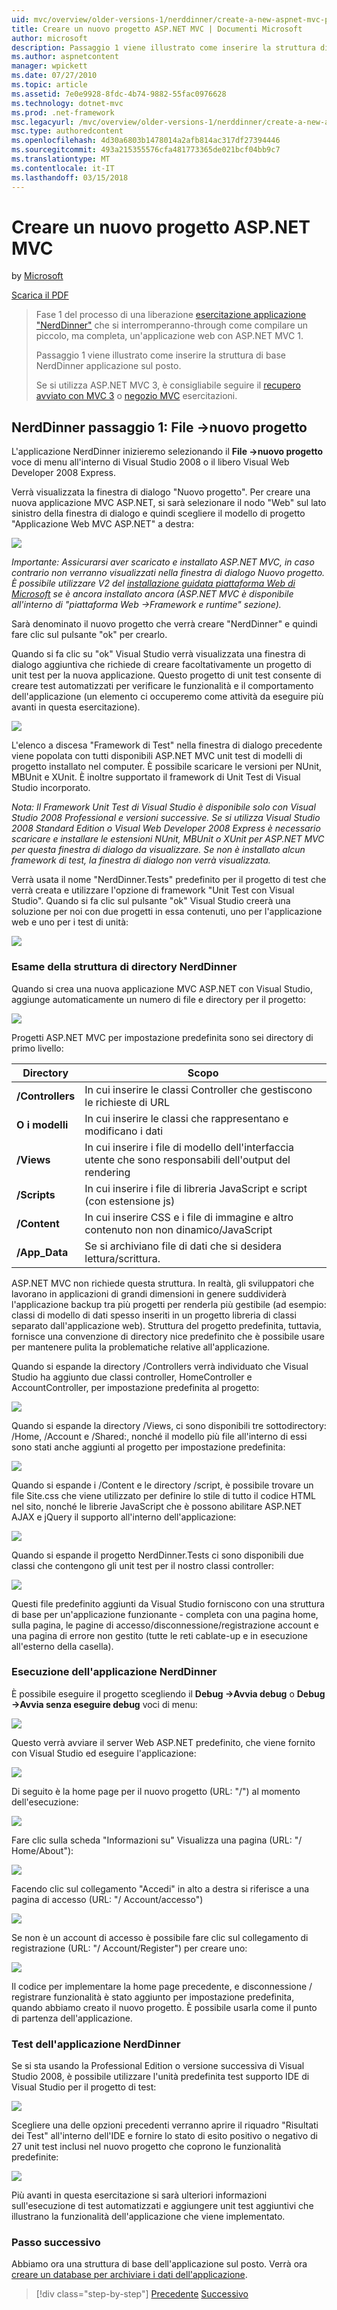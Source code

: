 ```yaml
---
uid: mvc/overview/older-versions-1/nerddinner/create-a-new-aspnet-mvc-project
title: Creare un nuovo progetto ASP.NET MVC | Documenti Microsoft
author: microsoft
description: Passaggio 1 viene illustrato come inserire la struttura di base NerdDinner applicazione sul posto.
ms.author: aspnetcontent
manager: wpickett
ms.date: 07/27/2010
ms.topic: article
ms.assetid: 7e0e9928-8fdc-4b74-9882-55fac0976628
ms.technology: dotnet-mvc
ms.prod: .net-framework
msc.legacyurl: /mvc/overview/older-versions-1/nerddinner/create-a-new-aspnet-mvc-project
msc.type: authoredcontent
ms.openlocfilehash: 4d30a6803b1478014a2afb814ac317df27394446
ms.sourcegitcommit: 493a215355576cfa481773365de021bcf04bb9c7
ms.translationtype: MT
ms.contentlocale: it-IT
ms.lasthandoff: 03/15/2018
---
```

<a name="create-a-new-aspnet-mvc-project"></a>Creare un nuovo progetto ASP.NET MVC
====================
by [Microsoft](https://github.com/microsoft)

[Scarica il PDF](http://aspnetmvcbook.s3.amazonaws.com/aspnetmvc-nerdinner_v1.pdf)

> Fase 1 del processo di una liberazione [esercitazione applicazione "NerdDinner"](introducing-the-nerddinner-tutorial.md) che si interromperanno-through come compilare un piccolo, ma completa, un'applicazione web con ASP.NET MVC 1.
> 
> Passaggio 1 viene illustrato come inserire la struttura di base NerdDinner applicazione sul posto.
> 
> Se si utilizza ASP.NET MVC 3, è consigliabile seguire il [recupero avviato con MVC 3](../../older-versions/getting-started-with-aspnet-mvc3/cs/intro-to-aspnet-mvc-3.md) o [negozio MVC](../../older-versions/mvc-music-store/mvc-music-store-part-1.md) esercitazioni.


## <a name="nerddinner-step-1-file-gtnew-project"></a>NerdDinner passaggio 1: File -&gt;nuovo progetto

L'applicazione NerdDinner inizieremo selezionando il **File -&gt;nuovo progetto** voce di menu all'interno di Visual Studio 2008 o il libero Visual Web Developer 2008 Express.

Verrà visualizzata la finestra di dialogo "Nuovo progetto". Per creare una nuova applicazione MVC ASP.NET, si sarà selezionare il nodo "Web" sul lato sinistro della finestra di dialogo e quindi scegliere il modello di progetto "Applicazione Web MVC ASP.NET" a destra:

![](create-a-new-aspnet-mvc-project/_static/image1.png)

*Importante: Assicurarsi aver scaricato e installato ASP.NET MVC, in caso contrario non verranno visualizzati nella finestra di dialogo Nuovo progetto. È possibile utilizzare V2 del [installazione guidata piattaforma Web di Microsoft](https://www.microsoft.com/web/downloads/platform.aspx) se è ancora installato ancora (ASP.NET MVC è disponibile all'interno di "piattaforma Web -&gt;Framework e runtime" sezione).*

Sarà denominato il nuovo progetto che verrà creare "NerdDinner" e quindi fare clic sul pulsante "ok" per crearlo.

Quando si fa clic su "ok" Visual Studio verrà visualizzata una finestra di dialogo aggiuntiva che richiede di creare facoltativamente un progetto di unit test per la nuova applicazione. Questo progetto di unit test consente di creare test automatizzati per verificare le funzionalità e il comportamento dell'applicazione (un elemento ci occuperemo come attività da eseguire più avanti in questa esercitazione).

![](create-a-new-aspnet-mvc-project/_static/image2.png)

L'elenco a discesa "Framework di Test" nella finestra di dialogo precedente viene popolata con tutti disponibili ASP.NET MVC unit test di modelli di progetto installato nel computer. È possibile scaricare le versioni per NUnit, MBUnit e XUnit. È inoltre supportato il framework di Unit Test di Visual Studio incorporato.

*Nota: Il Framework Unit Test di Visual Studio è disponibile solo con Visual Studio 2008 Professional e versioni successive. Se si utilizza Visual Studio 2008 Standard Edition o Visual Web Developer 2008 Express è necessario scaricare e installare le estensioni NUnit, MBUnit o XUnit per ASP.NET MVC per questa finestra di dialogo da visualizzare. Se non è installato alcun framework di test, la finestra di dialogo non verrà visualizzata.*

Verrà usata il nome "NerdDinner.Tests" predefinito per il progetto di test che verrà creata e utilizzare l'opzione di framework "Unit Test con Visual Studio". Quando si fa clic sul pulsante "ok" Visual Studio creerà una soluzione per noi con due progetti in essa contenuti, uno per l'applicazione web e uno per i test di unità:

![](create-a-new-aspnet-mvc-project/_static/image3.png)

### <a name="examining-the-nerddinner-directory-structure"></a>Esame della struttura di directory NerdDinner

Quando si crea una nuova applicazione MVC ASP.NET con Visual Studio, aggiunge automaticamente un numero di file e directory per il progetto:

![](create-a-new-aspnet-mvc-project/_static/image4.png)

Progetti ASP.NET MVC per impostazione predefinita sono sei directory di primo livello:

| **Directory** | **Scopo** |
| --- | --- |
| **/Controllers** | In cui inserire le classi Controller che gestiscono le richieste di URL |
| **O i modelli** | In cui inserire le classi che rappresentano e modificano i dati |
| **/Views** | In cui inserire i file di modello dell'interfaccia utente che sono responsabili dell'output del rendering |
| **/Scripts** | In cui inserire i file di libreria JavaScript e script (con estensione js) |
| **/Content** | In cui inserire CSS e i file di immagine e altro contenuto non non dinamico/JavaScript |
| **/App\_Data** | Se si archiviano file di dati che si desidera lettura/scrittura. |

ASP.NET MVC non richiede questa struttura. In realtà, gli sviluppatori che lavorano in applicazioni di grandi dimensioni in genere suddividerà l'applicazione backup tra più progetti per renderla più gestibile (ad esempio: classi di modello di dati spesso inseriti in un progetto libreria di classi separato dall'applicazione web). Struttura del progetto predefinita, tuttavia, fornisce una convenzione di directory nice predefinito che è possibile usare per mantenere pulita la problematiche relative all'applicazione.

Quando si espande la directory /Controllers verrà individuato che Visual Studio ha aggiunto due classi controller, HomeController e AccountController, per impostazione predefinita al progetto:

![](create-a-new-aspnet-mvc-project/_static/image5.png)

Quando si espande la directory /Views, ci sono disponibili tre sottodirectory: /Home, /Account e /Shared:, nonché il modello più file all'interno di essi sono stati anche aggiunti al progetto per impostazione predefinita:

![](create-a-new-aspnet-mvc-project/_static/image6.png)

Quando si espande i /Content e le directory /script, è possibile trovare un file Site.css che viene utilizzato per definire lo stile di tutto il codice HTML nel sito, nonché le librerie JavaScript che è possono abilitare ASP.NET AJAX e jQuery il supporto all'interno dell'applicazione:

![](create-a-new-aspnet-mvc-project/_static/image7.png)

Quando si espande il progetto NerdDinner.Tests ci sono disponibili due classi che contengono gli unit test per il nostro classi controller:

![](create-a-new-aspnet-mvc-project/_static/image8.png)

Questi file predefinito aggiunti da Visual Studio forniscono con una struttura di base per un'applicazione funzionante - completa con una pagina home, sulla pagina, le pagine di accesso/disconnessione/registrazione account e una pagina di errore non gestito (tutte le reti cablate-up e in esecuzione all'esterno della casella).

### <a name="running-the-nerddinner-application"></a>Esecuzione dell'applicazione NerdDinner

È possibile eseguire il progetto scegliendo il **Debug -&gt;Avvia debug** o **Debug -&gt;Avvia senza eseguire debug** voci di menu:

![](create-a-new-aspnet-mvc-project/_static/image9.png)

Questo verrà avviare il server Web ASP.NET predefinito, che viene fornito con Visual Studio ed eseguire l'applicazione:

![](create-a-new-aspnet-mvc-project/_static/image10.png)

Di seguito è la home page per il nuovo progetto (URL: "/") al momento dell'esecuzione:

![](create-a-new-aspnet-mvc-project/_static/image11.png)

Fare clic sulla scheda "Informazioni su" Visualizza una pagina (URL: "/ Home/About"):

![](create-a-new-aspnet-mvc-project/_static/image12.png)

Facendo clic sul collegamento "Accedi" in alto a destra si riferisce a una pagina di accesso (URL: "/ Account/accesso")

![](create-a-new-aspnet-mvc-project/_static/image13.png)

Se non è un account di accesso è possibile fare clic sul collegamento di registrazione (URL: "/ Account/Register") per creare uno:

![](create-a-new-aspnet-mvc-project/_static/image14.png)

Il codice per implementare la home page precedente, e disconnessione / registrare funzionalità è stato aggiunto per impostazione predefinita, quando abbiamo creato il nuovo progetto. È possibile usarla come il punto di partenza dell'applicazione.

### <a name="testing-the-nerddinner-application"></a>Test dell'applicazione NerdDinner

Se si sta usando la Professional Edition o versione successiva di Visual Studio 2008, è possibile utilizzare l'unità predefinita test supporto IDE di Visual Studio per il progetto di test:

![](create-a-new-aspnet-mvc-project/_static/image15.png)

Scegliere una delle opzioni precedenti verranno aprire il riquadro "Risultati dei Test" all'interno dell'IDE e fornire lo stato di esito positivo o negativo di 27 unit test inclusi nel nuovo progetto che coprono le funzionalità predefinite:

![](create-a-new-aspnet-mvc-project/_static/image16.png)

Più avanti in questa esercitazione si sarà ulteriori informazioni sull'esecuzione di test automatizzati e aggiungere unit test aggiuntivi che illustrano la funzionalità dell'applicazione che viene implementato.

### <a name="next-step"></a>Passo successivo

Abbiamo ora una struttura di base dell'applicazione sul posto. Verrà ora [creare un database per archiviare i dati dell'applicazione](create-a-database.md).

>[!div class="step-by-step"]
[Precedente](introducing-the-nerddinner-tutorial.md)
[Successivo](create-a-database.md)
